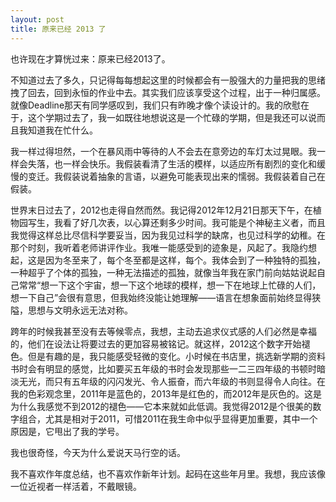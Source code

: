 ```yaml
---
layout: post
title: 原来已经 2013 了
---
```


也许现在才算恍过来：原来已经2013了。  

不知道过去了多久，只记得每每想起这里的时候都会有一股强大的力量把我的思绪拽了回去，回到永恒的作业中去。其实我们应该享受这个过程，出于一种归属感。就像Deadline那天有同学感叹到，我们只有昨晚才像个读设计的。我的欣慰在于，这个学期过去了，我一如既往地想说这是一个忙碌的学期，但是我还可以说而且我知道我在忙什么。

我一样过得坦然，一个在暴风雨中等待的人不会去在意旁边的车灯太过晃眼。我一样会失落，也一样会快乐。我假装看清了生活的模样，以适应所有剧烈的变化和缓慢的变迁。我假装说着抽象的言语，以避免可能表现出来的懦弱。我假装着自己在假装。

世界末日过去了，2012也走得自然而然。我记得2012年12月21日那天下午，在植物园写生，我看了好几次表，以心算还剩多少时间。我可能是个神秘主义者，而且我觉得这样总比尽信科学要妥当，因为我见过科学的缺席，也见过科学的幼稚。在那个时刻，我听着老师讲评作业。我唯一能感受到的迹象是，风起了。我隐约想起，这是因为冬至来了，每个冬至都是这样，每个。我体会到了一种独特的孤独，一种超乎了个体的孤独，一种无法描述的孤独，就像当年我在家门前向姑姑说起自己常常“想一下这个宇宙，想一下这个地球的模样，想一下在地球上忙碌的人们，想一下自己”会很有意思，但我始终没能让她理解——语言在想象面前始终显得狭隘，思想与文明永远无法对称。

跨年的时候我甚至没有去等候零点，我想，主动去追求仪式感的人们必然是幸福的，他们在设法让将要过去的更加容易被铭记。就这样，2012这个数字开始褪色。但是有趣的是，我只能感受轻微的变化。小时候在书店里，挑选新学期的资料书时会有明显的感觉，比如要买五年级的书时会发现那些一二三四年级的书顿时暗淡无光，而只有五年级的闪闪发光、令人振奋，而六年级的书则显得令人向往。在我的色彩观念里，2011年是蓝色的，2013年是红色的，而2012年是灰色的。这是为什么我感觉不到2012的褪色——它本来就如此低调。我觉得2012是个很美的数字组合，尤其是相对于2011，可惜2011在我生命中似乎显得更加重要，其中一个原因是，它甩出了我的学号。

我也很奇怪，今天为什么爱说天马行空的话。

我不喜欢作年度总结，也不喜欢作新年计划。起码在这些年月里。我想，我应该像一位近视者一样活着，不戴眼镜。